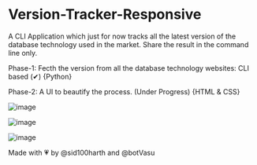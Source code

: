 # Version-Tracker-Responsive

A CLI Application which just for now tracks all the latest version of the database technology used in the market. Share the result in the command line only.

Phase-1: Fecth the version from all the database technology websites: CLI based (✔) {Python}

Phase-2: A UI to beautify the process. (Under Progress) {HTML & CSS}


![image](https://user-images.githubusercontent.com/83164321/176110382-570c7564-76a4-45a1-8894-162405d1f05e.png)



![image](https://user-images.githubusercontent.com/83164321/177313600-93600ecf-29b9-4296-8c6f-0cc403d29041.png)



![image](https://user-images.githubusercontent.com/83164321/184079410-31632d0f-7f69-4a5e-8bdb-f31e59b629fc.png)



Made with 💗 by @sid100harth and @botVasu
